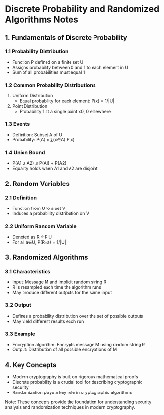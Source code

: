 # Discrete Probability and Randomized Algorithms Notes

## 1. Fundamentals of Discrete Probability

### 1.1 Probability Distribution

- Function P defined on a finite set U
- Assigns probability between 0 and 1 to each element in U
- Sum of all probabilities must equal 1

### 1.2 Common Probability Distributions

1. Uniform Distribution
   - Equal probability for each element: P(x) = 1/|U|
2. Point Distribution
   - Probability 1 at a single point x0, 0 elsewhere

### 1.3 Events

- Definition: Subset A of U
- Probability: P(A) = ∑(x∈A) P(x)

### 1.4 Union Bound

- P(A1 ∪ A2) ≤ P(A1) + P(A2)
- Equality holds when A1 and A2 are disjoint

## 2. Random Variables

### 2.1 Definition

- Function from U to a set V
- Induces a probability distribution on V

### 2.2 Uniform Random Variable

- Denoted as R ←R U
- For all a∈U, P(R=a) = 1/|U|

## 3. Randomized Algorithms

### 3.1 Characteristics

- Input: Message M and implicit random string R
- R is resampled each time the algorithm runs
- May produce different outputs for the same input

### 3.2 Output

- Defines a probability distribution over the set of possible outputs
- May yield different results each run

### 3.3 Example

- Encryption algorithm: Encrypts message M using random string R
- Output: Distribution of all possible encryptions of M

## 4. Key Concepts

- Modern cryptography is built on rigorous mathematical proofs
- Discrete probability is a crucial tool for describing cryptographic security
- Randomization plays a key role in cryptographic algorithms

Note: These concepts provide the foundation for understanding security analysis and randomization techniques in modern cryptography.

